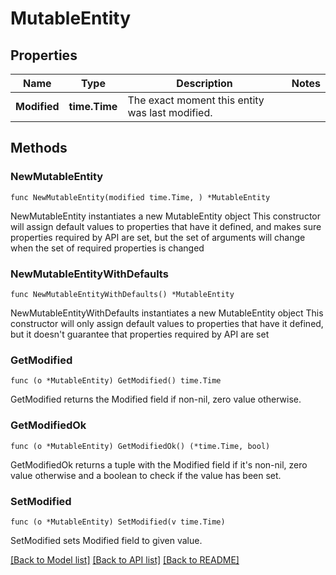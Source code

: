 # MutableEntity

## Properties

Name | Type | Description | Notes
------------ | ------------- | ------------- | -------------
**Modified** | **time.Time** | The exact moment this entity was last modified. | 

## Methods

### NewMutableEntity

`func NewMutableEntity(modified time.Time, ) *MutableEntity`

NewMutableEntity instantiates a new MutableEntity object
This constructor will assign default values to properties that have it defined,
and makes sure properties required by API are set, but the set of arguments
will change when the set of required properties is changed

### NewMutableEntityWithDefaults

`func NewMutableEntityWithDefaults() *MutableEntity`

NewMutableEntityWithDefaults instantiates a new MutableEntity object
This constructor will only assign default values to properties that have it defined,
but it doesn't guarantee that properties required by API are set

### GetModified

`func (o *MutableEntity) GetModified() time.Time`

GetModified returns the Modified field if non-nil, zero value otherwise.

### GetModifiedOk

`func (o *MutableEntity) GetModifiedOk() (*time.Time, bool)`

GetModifiedOk returns a tuple with the Modified field if it's non-nil, zero value otherwise
and a boolean to check if the value has been set.

### SetModified

`func (o *MutableEntity) SetModified(v time.Time)`

SetModified sets Modified field to given value.



[[Back to Model list]](../README.md#documentation-for-models) [[Back to API list]](../README.md#documentation-for-api-endpoints) [[Back to README]](../README.md)


